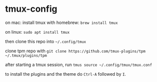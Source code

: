 # tmux-config

on mac: install tmux with homebrew: `brew install tmux`

on linux: `sudo apt install tmux`

then clone this repo into `~/.config/tmux`

clone tpm repo with `git clone https://github.com/tmux-plugins/tpm ~/.tmux/plugins/tpm`

after starting a tmux session, run `tmus source ~/.config/tmux/tmux.conf`

to install the plugins and the theme do `Ctrl-A` followed by `I`.
